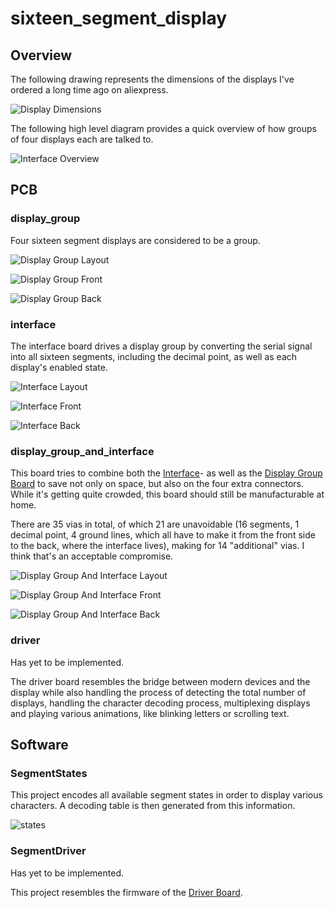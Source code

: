 <!-- This file is rendered by https://github.com/BlvckBytes/readme_helper -->

# sixteen_segment_display

<!-- #toc -->

## Overview

The following drawing represents the dimensions of the displays I've ordered a long time ago on aliexpress.

![Display Dimensions](./readme_images/display_dimensions.jpg)

The following high level diagram provides a quick overview of how groups of four displays each are talked to.

![Interface Overview](./readme_images/interface_overview.jpg)

## PCB

### display_group

Four sixteen segment displays are considered to be a group.

![Display Group Layout](./readme_images/layout__display_group.png)

![Display Group Front](./readme_images/board__display_group__front.png)

![Display Group Back](./readme_images/board__display_group__back.png)

### interface

The interface board drives a display group by converting the serial signal into all sixteen segments, including the decimal point, as well as each display's enabled state.

![Interface Layout](./readme_images/layout__interface.png)

![Interface Front](./readme_images/board__interface__front.png)

![Interface Back](./readme_images/board__interface__back.png)

### display_group_and_interface

This board tries to combine both the [Interface](#interface)- as well as the [Display Group Board](#display_group) to save not only on space, but also on the four extra connectors. While it's getting quite crowded, this board should still be manufacturable at home.

There are 35 vias in total, of which 21 are unavoidable (16 segments, 1 decimal point, 4 ground lines, which all have to make it from the front side to the back, where the interface lives), making for 14 "additional" vias. I think that's an acceptable compromise.

![Display Group And Interface Layout](./readme_images/layout__display_grop_and_interface.png)

![Display Group And Interface Front](./readme_images/board__display_grop_and_interface__front.png)

![Display Group And Interface Back](./readme_images/board__display_grop_and_interface__back.png)

### driver

Has yet to be implemented.

The driver board resembles the bridge between modern devices and the display while also handling the process of detecting the total number of displays, handling the character decoding process, multiplexing displays and playing various animations, like blinking letters or scrolling text.

## Software

### SegmentStates

This project encodes all available segment states in order to display various characters. A decoding table is then generated from this information.

![states](./readme_images/state_image.jpg)

### SegmentDriver

Has yet to be implemented.

This project resembles the firmware of the [Driver Board](#driver).